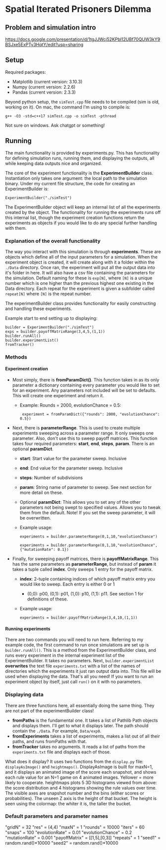 # Spatial Iterated Prisoners Dilemma
## Problem and simulation intro
https://docs.google.com/presentation/d/1tgJJWcj52KPbl12UBf70QUW3kY9BSJxe5ExPTy3HqtY/edit?usp=sharing

## Setup
Required packages:
- Matplotlib (current version: 3.10.3)
- Numpy (current version: 2.2.6)
- Pandas (current version: 2.3.3)

Beyond python setup, the ```simTest.cpp``` file needs to be compiled (sim is old, working on it). On mac, the command I'm using to compile is:

```g++ -O3 -std=c++17 simTest.cpp -o simTest -pthread```

Not sure on windows. Ask chatgpt or something!

## Running
The main functionality is provided by experiments.py. This has functionality for defining simulation runs, running them, and displaying the outputs, all while keeping data outputs nice and organized.

The core of the experiment functionality is the **ExperimentBuilder** class. Instantiation only takes one argument: the local path to the simulation binary. Under my current file structure, the code for creating an ExperimentBuilder is:

```ExperimentBuilder("./simTest")```

The ExperimentBuilder object will keep an internal list of all the experiments created by the object. 
The functionality for running the experiments runs off this internal list, though the experiment creation functions return the experiments as objects if you would like to do any special further handling with them.

### Explanation of the overall functionality
The way you interact with this simulation is through **experiments**. These are objects which define all of the input parameters for a simulation. When the experiment object is created, it will create along with it a folder within the ```./Data``` directory. Once ran, the experiment will put all the output data into it's folder in here. It will also have a csv file containing the parameters for the simulation. Default naming for these is ```exp[N]```, where ```[N]``` is a unique number which is one higher than the previous highest one existing in the Data directory. Each repeat for the experiment is given a subfolder called ```repeat[N]``` where ```[N]``` is the repeat number.

The experimentBuilder class provides functionality for easily constructing and handling these experiments.

Example start to end setting up to displaying:
```
builder = ExperimentBuilder("./simTest")
exps = builder.payoffMatrixRange(3,4,5,(1,1))
builder.runAll()
builder.experimentList()
fromTracker()
```

### Methods
#### Experiment creation
- Most simply, there is **fromParamDict()**. This function takes in as its only parameter a dictionary containing every parameter you would like to set for an experiment. Any parameters not included will be set to defaults. This will create one experiment and return it.
  - Example: Rounds = 2000, evolutionChance = 0.5:
    
    ``` experiment = fromParamDict({"rounds": 2000, "evolutionChance": 0.5})```
- Next, there is **parameterRange**. This is used to create multiple experiments sweeping across a parameter range. It only sweeps one parameter. Also, don't use this to sweep payoff matrices.
  This function takes four required parameters: **start**, **end**, **steps**, **param**. There is an optional **paramDict**.
  - **start**: Start value for the parameter sweep. Inclusive
  - **end**: End value for the parameter sweep. Inclusive
  - **steps**: Number of subdivisions
  - **param**: String name of parameter to sweep. See next section for more detail on these.
  - Optional **paramDict**: This allows you to set any of the other parameters not being swept to specified values. Allows you to tweak them from the default. Note! If you set the sweep parameter, it will be overwritten.
  - Example usage:

      ```experiments = builder.parameterRange(0,1,10,"evolutionChance")```

      ```experiments = builder.parameterRange(0,1,10,"evolutionChance", {"mutationRate": 0.1})```

- Finally, for sweeping payoff matrices, there is **payoffMatrixRange**. This has the same parameters as **parameterRange**, but instead of **param** it takes a tuple called **index**. Only sweeps 1 entry for the payoff matrix.
  - **index**: 2-tuple containing indices of which payoff matrix entry you would like to sweep. Each entry is either 0 or 1
    - (0,0): p00, (0,1): p01, (1,0): p10, (1,1): p11. See section 1 for definitions of these.
  - Example usage: 

      ```experiments = builder.payoffMatrixRange(3,4,10,(1,1))```
#### Running experiments
There are two commands you will need to run here. Referring to my example code, the first command to run once simulations are set up is ```builder.runAll()```. This is a method from the ExperimentBuilder class, and runs every experiment in the internal experiment list of the ExperimentBuilder. It takes no parameters. Next, ```builder.experimentList``` **overwrites** the text file ```experiments.txt``` with a list of the names of directories which the experiments it just ran output data into. This file will be used when displaying the data. That's all you need! If you want to run an experiment object by itself, just call ```run()``` on it with no parameters.

### Displaying data
There are three functions here, all essentially doing the same thing. They are not part of the experimentBuilder class!
- **fromPaths** is the fundamental one. It takes a list of Pathlib Path objects and displays them. I'll get to what it displays later. The path should contain the ```./Data```. For example, ```Data/exp0```. 
- **fromExperiments** takes a list of experiments, makes a list out of all their paths, and runs fromPaths with that.
- **fromTracker** takes no arguments. It reads a list of paths from the ```experiments.txt``` file and displays each of those.

What does it display? It uses two functions from the ```display.py``` file: ```displayAsImage()``` and ```heightmaps()```. DisplayAsImage is built for maxN=1, and it displays an animated image of the score each snapshot, and shows each rule value for an N=1 game on 4 animated images. Yellower = more likely to cooperate. heightmaps plots 5 3D histograms viewed from above: the score distribution and 4 histograms showing the rule values over time. The visible axes are snapshot number and the bins (either scores or probabilities). The unseen Z axis is the height of that bucket. The height is seen using the colormap: the whiter it is, the taller the bucket.

### Default parameters and parameter names
"gridN" = 32
"res" = (4,4)
"maxN" = 1
"rounds" = 10000
"iters" = 60
"snaps" = 100
"evolutionRate" = 0.01
"evolutionChance" = 0.2
"mutationRate" = 0.001
"payoffMatrix" = [[1,5],[0,3]]
"repeats" = 1
"seed1" = random.rand()*10000
"seed2" = random.rand()*10000
